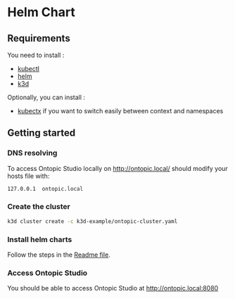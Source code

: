 Helm Chart
==========

Requirements
------------

You need to install :

* [kubectl](https://kubernetes.io/docs/tasks/tools/)
* [helm](https://helm.sh/docs/intro/install/)
* [k3d](https://k3d.io/stable/#installation)

Optionally, you can install :

* [kubectx](https://github.com/ahmetb/kubectx) if you want to switch easily between context and namespaces


Getting started
---------------

### DNS resolving
To access Ontopic Studio locally on http://ontopic.local/ should modify your hosts file with:

```bash
127.0.0.1  ontopic.local
```

### Create the cluster

```bash
k3d cluster create -c k3d-example/ontopic-cluster.yaml
```

### Install helm charts
Follow the steps in the [Readme file](../README.md).

### Access Ontopic Studio

You should be able to access Ontopic Studio at http://ontopic.local:8080
